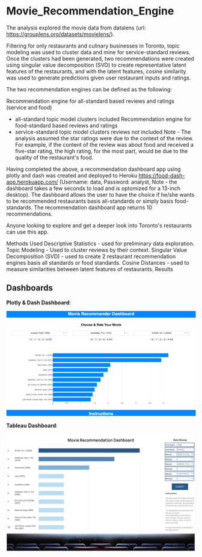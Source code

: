 # Movie_Recommendation_Engine

The analysis explored the movie data from datalens (url: https://grouplens.org/datasets/movielens/).

Filtering for only restaurants and culinary businesses in Toronto, topic modeling was used to cluster data and mine for service-standard reviews. Once the clusters had been generated, two recommendations were created using singular value decomposition (SVD) to create representative latent features of the restaurants, and with the latent features, cosine similarity was used to generate predictions given user restaurant inputs and ratings.

The two recommendation engines can be defined as the following:

Recommendation engine for all-standard based reviews and ratings (service and food)
   * all-standard topic model clusters included
Recommendation engine for food-standard based reviews and ratings
   * service-standard topic model clusters reviews not included
Note - The analysis assumed the star ratings were due to the context of the review. For example, if the content of the review was about food and received a five-star rating, the high rating, for the most part, would be due to the quality of the restaurant's food.

Having completed the above, a recommendation dashboard app using plotly and dash was created and deployed to Heroku https://food-dash-app.herokuapp.com/ (Username: data, Password: analyst, Note - the dashboard takes a few seconds to load and is optomized for a 13-inch desktop). The dashboard allows the user to have the choice if he/she wants to be recommended restaurants basis all-standards or simply basis food-standards. The recommendation dashboard app returns 10 recommendations.

Anyone looking to explore and get a deeper look into Toronto's restaurants can use this app.

Methods Used
Descriptive Statistics - used for preliminary data exploration.
Topic Modeling - Used to cluster reviews by their context.
Singular Value Decomposition (SVD) - used to create 2 restaurant recommendation engines basis all standards or food standards.
Cosine Distances - used to measure similarities between latent features of restaurants.
Results

## Dashboards

**Plotly & Dash Dashboard**:

![](ReadMe_Images/Dash2.png)

**Tableau Dashboard**:

![](ReadMe_Images/Dash1.png)
